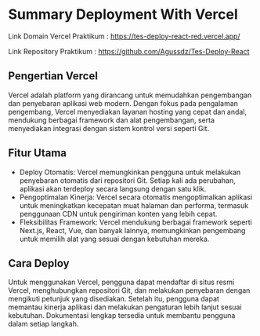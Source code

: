 # Summary Deployment With Vercel

Link Domain Vercel Praktikum : https://tes-deploy-react-red.vercel.app/

Link Repository Praktikum : https://github.com/Agussdz/Tes-Deploy-React

## Pengertian Vercel

Vercel adalah platform yang dirancang untuk memudahkan pengembangan dan penyebaran aplikasi web modern. Dengan fokus pada pengalaman pengembang, Vercel menyediakan layanan hosting yang cepat dan andal, mendukung berbagai framework dan alat pengembangan, serta menyediakan integrasi dengan sistem kontrol versi seperti Git.

## Fitur Utama

- Deploy Otomatis: Vercel memungkinkan pengguna untuk melakukan penyebaran otomatis dari repositori Git. Setiap kali ada perubahan, aplikasi akan terdeploy secara langsung dengan satu klik.
- Pengoptimalan Kinerja: Vercel secara otomatis mengoptimalkan aplikasi untuk meningkatkan kecepatan muat halaman dan performa, termasuk penggunaan CDN untuk pengiriman konten yang lebih cepat.
- Fleksibilitas Framework: Vercel mendukung berbagai framework seperti Next.js, React, Vue, dan banyak lainnya, memungkinkan pengembang untuk memilih alat yang sesuai dengan kebutuhan mereka.

## Cara Deploy

Untuk menggunakan Vercel, pengguna dapat mendaftar di situs resmi Vercel, menghubungkan repositori Git, dan melakukan penyebaran dengan mengikuti petunjuk yang disediakan. Setelah itu, pengguna dapat memantau kinerja aplikasi dan melakukan pengaturan lebih lanjut sesuai kebutuhan. Dokumentasi lengkap tersedia untuk membantu pengguna dalam setiap langkah.
